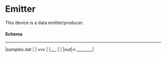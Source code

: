 # Emitter
This device is a data emitter/producer.

#### Schema
 _________________
 |samples.dat     |
 |      vvv       |
 |___    |        |
 |out|_<-_________|
